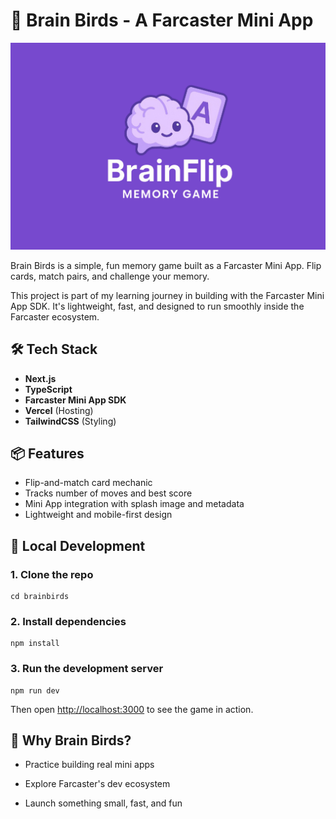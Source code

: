 # 🧠 Brain Birds - A Farcaster Mini App

![Brain Birds Cover](./public/og-image.png)

Brain Birds is a simple, fun memory game built as a Farcaster Mini App. Flip cards, match pairs, and challenge your memory.

This project is part of my learning journey in building with the Farcaster Mini App SDK. It's lightweight, fast, and designed to run smoothly inside the Farcaster ecosystem.

## 🛠️ Tech Stack

- **Next.js**
- **TypeScript**
- **Farcaster Mini App SDK**
- **Vercel** (Hosting)
- **TailwindCSS** (Styling)

## 📦 Features

- Flip-and-match card mechanic
- Tracks number of moves and best score
- Mini App integration with splash image and metadata
- Lightweight and mobile-first design

## 🧪 Local Development

### 1. Clone the repo
```git clone https://github.com/yourusername/brainbirds.git
cd brainbirds
```

### 2. Install dependencies
``` 
npm install
 ```

### 3. Run the development server

``` 
npm run dev 
```

Then open [http://localhost:3000](http://localhost:3000/) to see the game in action.

## 🧠 Why Brain Birds?

- Practice building real mini apps
    
- Explore Farcaster's dev ecosystem
    
- Launch something small, fast, and fun